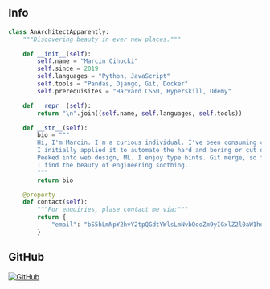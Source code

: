 ## Info
```python
class AnArchitectApparently:
    """Discovering beauty in ever new places."""

    def __init__(self):
        self.name = "Marcin Cihocki"
        self.since = 2019
        self.languages = "Python, JavaScript"
        self.tools = "Pandas, Django, Git, Docker"
        self.prerequisites = "Harvard CS50, Hyperskill, Udemy"

    def __repr__(self):
        return "\n".join((self.name, self.languages, self.tools))

    def __str__(self):
        bio = """
        Hi, I'm Marcin. I'm a curious individual. I've been consuming code for a few years.
        I initially applied it to automate the hard and boring or cut design & construction related corners.
        Peeked into web design, ML. I enjoy type hints. Git merge, so far.  
        I find the beauty of engineering soothing..
        """
        return bio

    @property
    def contact(self):
        """For enquiries, plase contact me via:"""
        return {
            "email": "bS5hLmNpY2hvY2tpQGdtYWlsLmNvbQooZm9yIGxlZ2l0aW1hdGUgcHVycG9zZXMgb25seSk="
        }
```

## GitHub

<a href="https://github.com/cinkovic">
  <img align="center" src="https://github-readme-stats.vercel.app/api?username=cinkovic&show_icons=true&line_height=27&count_private=true&theme=radical&hide=contribs" alt="GitHub" />
</a>
